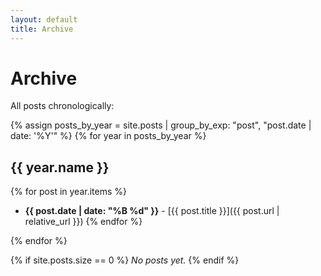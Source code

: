 ```yaml
---
layout: default
title: Archive
---
```


# Archive

All posts chronologically:

{% assign posts_by_year = site.posts | group_by_exp: "post", "post.date | date: '%Y'" %}
{% for year in posts_by_year %}
## {{ year.name }}

{% for post in year.items %}
- **{{ post.date | date: "%B %d" }}** - [{{ post.title }}]({{ post.url | relative_url }})
{% endfor %}

{% endfor %}

{% if site.posts.size == 0 %}
*No posts yet.*
{% endif %}